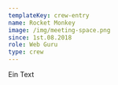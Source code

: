 ```yaml
---
templateKey: crew-entry
name: Rocket Monkey
image: /img/meeting-space.png
since: 1st.08.2018
role: Web Guru
type: crew
---
```


Ein Text
